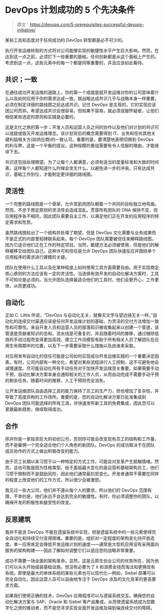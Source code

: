 # DevOps 计划成功的 5 个先决条件

> 原文：<https://devops.com/5-prerequisites-successful-devops-initiative/>

某些工具和态度对于任何成功的 DevOps 转型都是必不可少的。

执行开发运维转型的方式将对公司能够实现的敏捷性水平产生巨大影响。然而，在达到这一点之前，必须打下一些重要的基础。任何创新都是从这个基础上产生的。考虑到这一点，这些元素中的每一个都是同等重要的，并且应该如此看待。

## 共识；一致

在通往成功开发运维的道路上，你的第一个成就是就开发运维对你的公司意味着什么以及如何应用于你的需求达成一致。就战略达成共识几乎与战略本身一样重要，必须在制定详细的路线图之前达成共识。记住 DevOps 是主观的，它的实现应该因公司而异。希望达成共识会很容易，但如果不容易，就必须说服怀疑者，让他们相信某些选定的原则和实践是必要的。

这是文化之旅的第一步；开发人员和运营人员之间的协作以及他们对计划的共识可以成就或毁灭开发运维理念。该计划背后的概念需要得到 IT、业务和任何其他关键利益相关方(如供应商)的一致认可。重要的是，要清楚地表明切换到 DevOps 的利与弊，这是一个平衡的提议。这种规模的重组需要有令人信服的理由，才能继续下去。

共识还包括处理期望。为了让每个人都满意，必须有适当的度量标准和大致的时间表，这样每个人都知道什么时候会发生什么，以避免进一步的冲突。只有达成共识，基础工作到位，才能制定更详细的路线图。

## 灵活性

一个完整的路线图是一个骨架，允许其肌肉团队朝着一个共同的目标独立地弯曲。然而，不忠于商定原则的灵活性会造成混乱。贯穿所有团队的 DNA 保持不变，但应用程序各不相同，因此团队需要自主工作，以满足他们正在开发的应用程序的特定需求和性质。

虽然路线图给出了一个结构并处理了期望，但是 DevOps 文化需要与业务成果而不是正式的内部里程碑联系起来。每个 DevOps 团队需要被信任来解释路线图，因为它适合他们正在工作的特定项目。当然，敏捷方法必须被使用，但是他们的解释被移交给团队自己。这种许可和信任是允许 DevOps 团队快速反应并围绕单个应用程序的需求进行建模的关键。

团队在使用什么工具以及在某种程度上如何使用工具方面需要自由。用于实现商定核心原则的方法应该有一定的灵活性。当选择有效开发的自动化解决方案时，工具不可知论是必须的。当允许团队选择最适合他们的工具时，他们会更开心，工作更快，从而更成功。

## 自动化

正如 C. Little 所说，“DevOps 与自动化无关，就像天文学与望远镜无关一样。”自动化的连续交付渠道应该是任何开发运维计划的基础，为灵活的交付方法增加一致性和可靠性。来自开发人员和运营人员的部落知识被收集起来以创建一个管道，该管道是贡献者知识的总和。流水线是可重复的，并且随着时间的推移，通过根除低效的手动过程而变得更加高效。建立工作流模型有助于所有相关人员了解团队在应用生命周期中的位置，以及下一步需要采取什么措施以及由谁来采取。

对应用发布自动化的信任可能是公司如何实现成功开发运维实践的一个重要决定因素。有时，公司内部有一种文化，希望对某些流程进行人工控制，这不可避免地会减慢速度。尽可能自动化所有手动任务对于加快开发运维至关重要。如果需要手动干预，自动化解决方案本身会通知相关的工作人员，从而自动完成不需要手动干预的剩余任务。随着时间的推移，人工干预将完全消失。

让开发运维团队自由选择工具的能力保持了员工的生产力，但也增加了复杂性，并导致了高度异构的工作场所。重要的是，您的自动化解决方案已批准集成到 DevOps 团队可能选择的所有工具，并快速发布新工具的免费集成，因此您可以紧跟最新趋势，继续取得成功。

## 合作

除非你是一家投资巨大的初创公司，否则你可能会改变现有员工的结构和工作量，而不是雇佣一个完全适合他们个人角色的新团队。DevOps 的成功取决于在团队成员协作的方式上做出积极改变的能力。

由于员工长期以来习惯于以一种特定的方式工作，可能会对变革产生抵触情绪。然而，这也可能是因为性格类型。由于面临最大变化的是运营和基础架构员工，他们习惯于限制而不是鼓励风险，因此他们通常最抗拒变化。开发者通常不需要在同样的程度上改变他们的工作方式，所以很少会被激怒。

我见过一些大公司，他们并不遵从每个人的要求，所以他们的 DevOps 范围有限，不幸的是，他们永远不会达到完全的敏捷性。有时，你必须调整你的团队，以确保开发的积极性和接受性的改变。

## 反思建筑

我并不是说 DevOps 不能在遗留系统中实现，但是遗留系统中的一些元素使得完全自动化和持续交付变得困难。重要的是，组织对一定程度的架构变化持开放态度。单一应用肯定会降低开发运维计划的速度——通常是大型机应用没有采用面向服务的架构构建——因此了解如何调整它们以适应您的战略非常重要。

成功不需要一场全面的架构革命。显然，这是云原生创业公司的优势所在，因为他们可以从头开始组装基础设施，但没有必要为了 it 和浪费金钱而淘汰和更换现有系统。即使是最大的单体系统的某些元素也可以现代化—例如，Siebel 部署可以完全自动化，因此运营人员可以自由地专注于 DevOps 涉及的文化变革的更高要求方面。

如果我们使用正确的技术，DevOps 应用程序可以与遗留系统交互。确保您的自动化解决方案与 SAP、Oracle 和 Siebel 等产品集成，从而使遗留系统成为您数字化之旅的推动者，而不是您寻求实现全面开发运维及端到端连续交付的障碍。